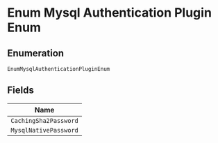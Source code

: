 
# Enum Mysql Authentication Plugin Enum

## Enumeration

`EnumMysqlAuthenticationPluginEnum`

## Fields

| Name |
|  --- |
| `CachingSha2Password` |
| `MysqlNativePassword` |

